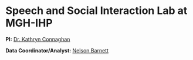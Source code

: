 # Speech and Social Interaction Lab at MGH-IHP

**PI:** [Dr. Kathryn Connaghan](https://www.mghihp.edu/ihp-directory/kathryn-connaghan-phd-ccc-slp)

**Data Coordinator/Analyst:** [Nelson Barnett](https://github.com/nelson-barnett/)

